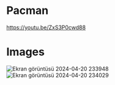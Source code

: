 # Pacman
 https://youtu.be/ZxS3P0cwd88
# Images
![Ekran görüntüsü 2024-04-20 233948](https://github.com/BatuhanKaraca99/Pacman/assets/47457138/98c6e803-66d1-4b50-9b9f-7f1414d7a6d7)
![Ekran görüntüsü 2024-04-20 234029](https://github.com/BatuhanKaraca99/Pacman/assets/47457138/d5ebb438-50ea-460d-af7f-7b0a2871cb61)
